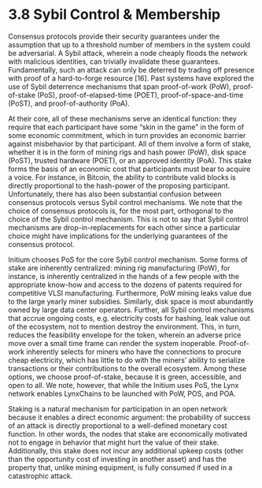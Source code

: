 # 3.8 Sybil Control & Membership

Consensus protocols provide their security guarantees under the assumption that up to a threshold number of members in the system could be adversarial. A Sybil attack, wherein a node cheaply floods the network with malicious identities, can trivially invalidate these guarantees. Fundamentally, such an attack can only be deterred by trading off presence with proof of a hard-to-forge resource \[16]. Past systems have explored the use of Sybil deterrence mechanisms that span proof-of-work (PoW), proof-of-stake (PoS), proof-of-elapsed-time (POET), proof-of-space-and-time (PoST), and proof-of-authority (PoA).

At their core, all of these mechanisms serve an identical function: they require that each participant have some “skin in the game” in the form of some economic commitment, which in turn provides an economic barrier against misbehavior by that participant. All of them involve a form of stake, whether it is in the form of mining rigs and hash power (PoW), disk space (PoST), trusted hardware (POET), or an approved identity (PoA). This stake forms the basis of an economic cost that participants must bear to acquire a voice. For instance, in Bitcoin, the ability to contribute valid blocks is directly proportional to the hash-power of the proposing participant. Unfortunately, there has also been substantial confusion between consensus protocols versus Sybil control mechanisms. We note that the choice of consensus protocols is, for the most part, orthogonal to the choice of the Sybil control mechanism. This is not to say that Sybil control mechanisms are drop-in-replacements for each other since a particular choice might have implications for the underlying guarantees of the consensus protocol.

Initium chooses PoS for the core Sybil control mechanism. Some forms of stake are inherently centralized: mining rig manufacturing (PoW), for instance, is inherently centralized in the hands of a few people with the appropriate know-how and access to the dozens of patents required for competitive VLSI manufacturing. Furthermore, PoW mining leaks value due to the large yearly miner subsidies. Similarly, disk space is most abundantly owned by large data center operators. Further, all Sybil control mechanisms that accrue ongoing costs, e.g. electricity costs for hashing, leak value out of the ecosystem, not to mention destroy the environment. This, in turn, reduces the feasibility envelope for the token, wherein an adverse price move over a small time frame can render the system inoperable. Proof-of-work inherently selects for miners who have the connections to procure cheap electricity, which has little to do with the miners’ ability to serialize transactions or their contributions to the overall ecosystem. Among these options, we choose proof-of-stake, because it is green, accessible, and open to all. We note, however, that while the Initium uses PoS, the Lynx network enables LynxChains to be launched with PoW, POS, and POA.

Staking is a natural mechanism for participation in an open network because it enables a direct economic argument: the probability of success of an attack is directly proportional to a well-defined monetary cost function. In other words, the nodes that stake are economically motivated not to engage in behavior that might hurt the value of their stake. Additionally, this stake does not incur any additional upkeep costs (other than the opportunity cost of investing in another asset) and has the property that, unlike mining equipment, is fully consumed if used in a catastrophic attack.
